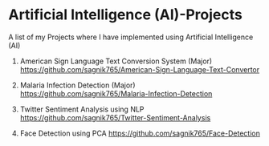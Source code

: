 # Artificial Intelligence (AI)-Projects
A list of my Projects where I have implemented using Artificial Intelligence (AI)

1. American Sign Language Text Conversion System (Major)     https://github.com/sagnik765/American-Sign-Language-Text-Convertor

2. Malaria Infection Detection (Major)    https://github.com/sagnik765/Malaria-Infection-Detection

3. Twitter Sentiment Analysis using NLP    https://github.com/sagnik765/Twitter-Sentiment-Analysis

4. Face Detection using PCA https://github.com/sagnik765/Face-Detection
